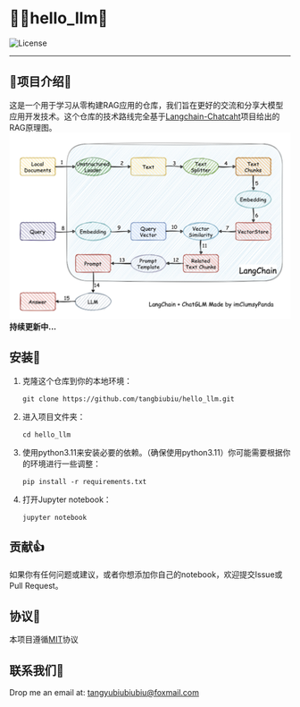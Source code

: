 # 👋🔗hello_llm💖

![License](https://img.shields.io/badge/license-MIT-yellow)

********
## 🤔项目介绍🤔
这是一个用于学习从零构建RAG应用的仓库，我们旨在更好的交流和分享大模型应用开发技术。这个仓库的技术路线完全基于[Langchain-Chatcaht](https://github.com/chatchat-space/Langchain-Chatchat)项目给出的RAG原理图。![image.png](imgs/RAG.png)
**持续更新中...**
## 安装🔧
1. 克隆这个仓库到你的本地环境：

    ```
    git clone https://github.com/tangbiubiu/hello_llm.git
    ```

2. 进入项目文件夹：

    ```
    cd hello_llm
    ```

3. 使用python3.11来安装必要的依赖。（确保使用python3.11）你可能需要根据你的环境进行一些调整：

    ```
    pip install -r requirements.txt
    ```

4. 打开Jupyter notebook：

    ```
    jupyter notebook
    ```
## 贡献👍
如果你有任何问题或建议，或者你想添加你自己的notebook，欢迎提交Issue或Pull Request。
## 协议📜
本项目遵循[MIT](LICENSE)协议
## 联系我们📣
Drop me an email at: tangyubiubiubiu@foxmail.com
